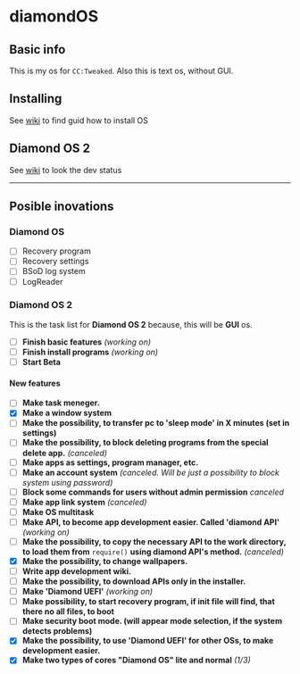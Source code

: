 # diamondOS
## Basic info
This is my os for `CC:Tweaked`. Also this is text os, without GUI.
## Installing
See [wiki](https://github.com/zimavi/diamondOS/wiki) to find guid how to install OS
## Diamond OS 2
See [wiki](https://github.com/zimavi/diamondOS/wiki/Diamond-OS-2) to look the dev status

-----------------------------

## Posible inovations 
### Diamond OS
- [ ] Recovery program
- [ ] Recovery settings
- [ ] BSoD log system
- [ ] LogReader
### Diamond OS 2
This is the task list for **Diamond OS 2** because, this will be **GUI** os.

- [ ] **Finish basic features** _(working on)_
- [ ] **Finish install programs** _(working on)_
- [ ] **Start Beta**
#### New features
- [ ] **Make task meneger.**
- [x] **Make a window system**
- [ ] **Make the possibility, to transfer pc to 'sleep mode' in X minutes (set in settings)**
- [ ] **Make the possibility, to block deleting programs from the special delete app.** _(canceled)_
- [ ] **Make apps as settings, program manager, etc.**
- [ ] **Make an account system** _(canceled. Will be just a possibility to block system using password)_ 
- [ ] **Block some commands for users without admin permission** _canceled_
- [ ] **Make app link system** _(canceled)_
- [ ] **Make OS multitask**
- [ ] **Make API, to become app development easier. Called 'diamond API'** _(working on)_
- [ ] **Make the possibility, to copy the necessary API to the work directory, to load them from** `require()` **using diamond API's method.** _(canceled)_
- [x] **Make the possibility, to change wallpapers.**
- [ ] **Write app development wiki.** 
- [ ] **Make the possibility, to download APIs only in the installer.**
- [ ] **Make 'Diamond UEFI'** _(working on)_
- [ ] **Make possibility, to start recovery program, if init file will find, that there no all files, to boot**
- [ ] **Make security boot mode. (will appear mode selection, if the system detects problems)**
- [x] **Make the possibility, to use 'Diamond UEFI' for other OSs, to make development easier.**
- [x] **Make two types of cores "Diamond OS" lite and normal** _(1/3)_
